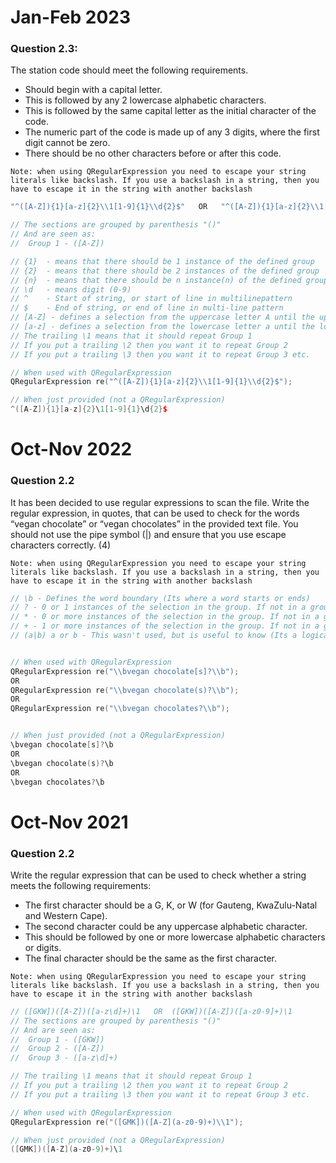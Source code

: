 # Jan-Feb 2023
### Question 2.3:
The station code should meet the following requirements.
- Should begin with a capital letter.
- This is followed by any 2 lowercase alphabetic characters.
- This is followed by the same capital letter as the initial character of the code.
- The numeric part of the code is made up of any 3 digits, where the first digit cannot be zero.
- There should be no other characters before or after this code.

`Note: when using QRegularExpression you need to escape your string literals like backslash. If you use a backslash in a string, then you have to escape it in the string with another backslash`

```c++
"^([A-Z]){1}[a-z]{2}\\1[1-9]{1}\\d{2}$"   OR   "^([A-Z]){1}[a-z]{2}\\1[1-9]{1}[0-9]{2}$"

// The sections are grouped by parenthesis "()"
// And are seen as:
//  Group 1 - ([A-Z])

// {1}  - means that there should be 1 instance of the defined group
// {2}  - means that there should be 2 instances of the defined group
// {n}  - means that there should be n instance(n) of the defined group (replace n with an integer)
// \d   - means digit (0-9)
// ^    - Start of string, or start of line in multilinepattern
// $    - End of string, or end of line in multi-line pattern
// [A-Z] - defines a selection from the uppercase letter A until the uppercase letter Z
// [a-z] - defines a selection from the lowercase letter a until the lowercase letter z
// The trailing \1 means that it should repeat Group 1
// If you put a trailing \2 then you want it to repeat Group 2
// If you put a trailing \3 then you want it to repeat Group 3 etc.

// When used with QRegularExpression
QRegularExpression re("^([A-Z]){1}[a-z]{2}\\1[1-9]{1}\\d{2}$");

// When just provided (not a QRegularExpression)
^([A-Z]){1}[a-z]{2}\1[1-9]{1}\d{2}$
```

# Oct-Nov 2022
### Question 2.2
It has been decided to use regular expressions to scan the file. Write the regular
expression, in quotes, that can be used to check for the words “vegan chocolate” or
“vegan chocolates” in the provided text file. You should not use the pipe symbol (|) and
ensure that you use escape characters correctly. (4)

`Note: when using QRegularExpression you need to escape your string literals like backslash. If you use a backslash in a string, then you have to escape it in the string with another backslash`

```c++
// \b - Defines the word boundary (Its where a word starts or ends)
// ? - 0 or 1 instances of the selection in the group. If not in a group, then it relates to value before it.
// * - 0 or more instances of the selection in the group. If not in a group, then it relates to value before it.
// + - 1 or more instances of the selection in the group. If not in a group, then it relates to value before it.
// (a|b) a or b - This wasn't used, but is useful to know (Its a logical OR)


// When used with QRegularExpression
QRegularExpression re("\\bvegan chocolate[s]?\\b");
OR
QRegularExpression re("\\bvegan chocolate(s)?\\b");
OR
QRegularExpression re("\\bvegan chocolates?\\b");


// When just provided (not a QRegularExpression)
\bvegan chocolate[s]?\b
OR
\bvegan chocolate(s)?\b
OR
\bvegan chocolates?\b
```

# Oct-Nov 2021
### Question 2.2
Write the regular expression that can be used to check whether a string meets the following requirements:
- The first character should be a G, K, or W (for Gauteng, KwaZulu-Natal and Western Cape).
- The second character could be any uppercase alphabetic character.
- This should be followed by one or more lowercase alphabetic characters or digits.
- The final character should be the same as the first character.

`Note: when using QRegularExpression you need to escape your string literals like backslash. If you use a backslash in a string, then you have to escape it in the string with another backslash`

```c++
// ([GKW])([A-Z])([a-z\d]+)\1   OR  ([GKW])([A-Z])([a-z0-9]+)\1
// The sections are grouped by parenthesis "()"
// And are seen as:
//  Group 1 - ([GKW])
//  Group 2 - ([A-Z])
//  Group 3 - ([a-z\d]+)

// The trailing \1 means that it should repeat Group 1
// If you put a trailing \2 then you want it to repeat Group 2
// If you put a trailing \3 then you want it to repeat Group 3 etc.

// When used with QRegularExpression
QRegularExpression re("([GMK])([A-Z](a-z0-9)+)\\1");

// When just provided (not a QRegularExpression)
([GMK])([A-Z](a-z0-9)+)\1
```